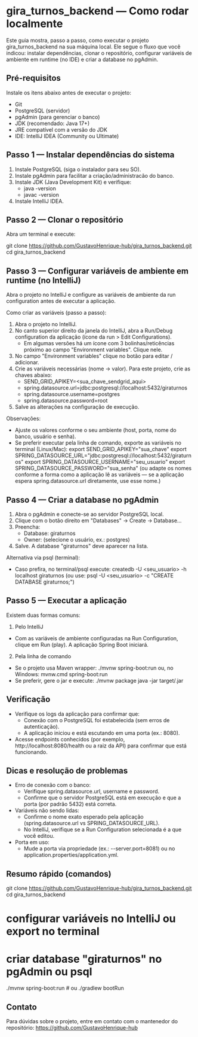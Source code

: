 # gira_turnos_backend — Como rodar localmente

Este guia mostra, passo a passo, como executar o projeto gira_turnos_backend na sua máquina local. Ele segue o fluxo que você indicou: instalar dependências, clonar o repositório, configurar variáveis de ambiente em runtime (no IDE) e criar a database no pgAdmin.

Pré-requisitos
--------------
Instale os itens abaixo antes de executar o projeto:

- Git
- PostgreSQL (servidor)
- pgAdmin (para gerenciar o banco)
- JDK (recomendado: Java 17+)
- JRE compatível com a versão do JDK
- IDE: IntelliJ IDEA (Community ou Ultimate)

Passo 1 — Instalar dependências do sistema
-----------------------------------------
1. Instale PostgreSQL (siga o instalador para seu SO).
2. Instale pgAdmin para facilitar a criação/administracão do banco.
3. Instale JDK (Java Development Kit) e verifique:
   - java -version
   - javac -version
4. Instale IntelliJ IDEA.

Passo 2 — Clonar o repositório
------------------------------
Abra um terminal e execute:

git clone https://github.com/GustavoHenrique-hub/gira_turnos_backend.git
cd gira_turnos_backend

Passo 3 — Configurar variáveis de ambiente em runtime (no IntelliJ)
-------------------------------------------------------------------
Abra o projeto no IntelliJ e configure as variáveis de ambiente da run configuration antes de executar a aplicação.

Como criar as variáveis (passo a passo):
1. Abra o projeto no IntelliJ.
2. No canto superior direito da janela do IntelliJ, abra a Run/Debug configuration da aplicação (ícone da run > Edit Configurations).
   - Em algumas versões há um ícone com 3 bolinhas/reticências próximo ao campo "Environment variables". Clique nele.
3. No campo "Environment variables" clique no botão para editar / adicionar.
4. Crie as variáveis necessárias (nome -> valor). Para este projeto, crie as chaves abaixo:
   - SEND_GRID_APIKEY=<sua_chave_sendgrid_aqui>
   - spring.datasource.url=jdbc:postgresql://localhost:5432/giraturnos
   - spring.datasource.username=postgres
   - spring.datasource.password=root
5. Salve as alterações na configuração de execução.

Observações:
- Ajuste os valores conforme o seu ambiente (host, porta, nome do banco, usuário e senha).
- Se preferir executar pela linha de comando, exporte as variáveis no terminal (Linux/Mac):
  export SEND_GRID_APIKEY="sua_chave"
  export SPRING_DATASOURCE_URL="jdbc:postgresql://localhost:5432/giraturnos"
  export SPRING_DATASOURCE_USERNAME="seu_usuario"
  export SPRING_DATASOURCE_PASSWORD="sua_senha"
  (ou adapte os nomes conforme a forma como a aplicação lê as variáveis — se a aplicação espera spring.datasource.url diretamente, use esse nome.)

Passo 4 — Criar a database no pgAdmin
------------------------------------
1. Abra o pgAdmin e conecte-se ao servidor PostgreSQL local.
2. Clique com o botão direito em "Databases" -> Create -> Database...
3. Preencha:
   - Database: giraturnos
   - Owner: (selecione o usuário, ex.: postgres)  
4. Salve. A database "giraturnos" deve aparecer na lista.

Alternativa via psql (terminal):
- Caso prefira, no terminal/psql execute:
  createdb -U <seu_usuario> -h localhost giraturnos
  (ou use: psql -U <seu_usuario> -c "CREATE DATABASE giraturnos;")

Passo 5 — Executar a aplicação
------------------------------
Existem duas formas comuns:

1) Pelo IntelliJ
- Com as variáveis de ambiente configuradas na Run Configuration, clique em Run (play). A aplicação Spring Boot iniciará.

2) Pela linha de comando
- Se o projeto usa Maven wrapper:
  ./mvnw spring-boot:run
  ou, no Windows:
  mvnw.cmd spring-boot:run
- Se preferir, gere o jar e execute:
  ./mvnw package
  java -jar target/<nome-do-jar>.jar

Verificação
-----------
- Verifique os logs da aplicação para confirmar que:
  - Conexão com o PostgreSQL foi estabelecida (sem erros de autenticação).
  - A aplicação iniciou e está escutando em uma porta (ex.: 8080).
- Acesse endpoints conhecidos (por exemplo, http://localhost:8080/health ou a raiz da API) para confirmar que está funcionando.

Dicas e resolução de problemas
------------------------------
- Erro de conexão com o banco:
  - Verifique spring.datasource.url, username e password.
  - Confirme que o servidor PostgreSQL está em execução e que a porta (por padrão 5432) está correta.
- Variáveis não sendo lidas:
  - Confirme o nome exato esperado pela aplicação (spring.datasource.url vs SPRING_DATASOURCE_URL).
  - No IntelliJ, verifique se a Run Configuration selecionada é a que você editou.
- Porta em uso:
  - Mude a porta via propriedade (ex.: --server.port=8081) ou no application.properties/application.yml.

Resumo rápido (comandos)
-----------------------
git clone https://github.com/GustavoHenrique-hub/gira_turnos_backend.git
cd gira_turnos_backend
# configurar variáveis no IntelliJ ou export no terminal
# criar database "giraturnos" no pgAdmin ou psql
./mvnw spring-boot:run   # ou ./gradlew bootRun

Contato
-------
Para dúvidas sobre o projeto, entre em contato com o mantenedor do repositório: https://github.com/GustavoHenrique-hub
